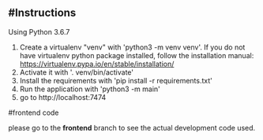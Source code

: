#Instructions
------------
Using Python 3.6.7
1. Create a virtualenv "venv" with 'python3 -m venv venv'. If you do not have
    virtualenv python package installed, follow the installation manual:
    https://virtualenv.pypa.io/en/stable/installation/
2. Activate it with '. venv/bin/activate'
3. Install the requirements with 'pip install -r requirements.txt'
4. Run the application with 'python3 -m main'
5. go to http://localhost:7474

#frontend code

please go to the **frontend** branch to see the actual development code used.
